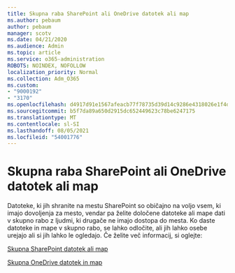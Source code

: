 ```yaml
---
title: Skupna raba SharePoint ali OneDrive datotek ali map
ms.author: pebaum
author: pebaum
manager: scotv
ms.date: 04/21/2020
ms.audience: Admin
ms.topic: article
ms.service: o365-administration
ROBOTS: NOINDEX, NOFOLLOW
localization_priority: Normal
ms.collection: Adm_O365
ms.custom:
- "9000192"
- "3170"
ms.openlocfilehash: d4917d91e1567afeacb77f78735d39d14c9286e4318026e1f4daf1fb1c11fde4
ms.sourcegitcommit: b5f7da89a650d2915dc652449623c78be6247175
ms.translationtype: MT
ms.contentlocale: sl-SI
ms.lasthandoff: 08/05/2021
ms.locfileid: "54001776"
---
```

# <a name="how-to-share-sharepoint-or-onedrive-files-or-folders"></a>Skupna raba SharePoint ali OneDrive datotek ali map

Datoteke, ki jih shranite na mestu SharePoint so običajno na voljo vsem, ki imajo dovoljenja za mesto, vendar pa želite določene datoteke ali mape dati v skupno rabo z ljudmi, ki drugače ne imajo dostopa do mesta. Ko daste datoteke in mape v skupno rabo, se lahko odločite, ali jih lahko osebe urejajo ali si jih lahko le ogledajo. Če želite več informacij, si oglejte:

[Skupna SharePoint datotek ali map](https://support.office.com/article/1fe37332-0f9a-4719-970e-d2578da4941c)

[Skupna OneDrive datotek in map](https://support.microsoft.com/office/share-onedrive-files-and-folders-9fcc2f7d-de0c-4cec-93b0-a82024800c07?ui=en-US&rs=en-US&ad=US&storagetype=stage)